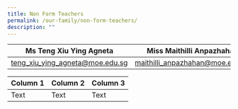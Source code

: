 ```yaml
---
title: Non Form Teachers
permalink: /our-family/non-form-teachers/
description: ""
---
```

| Ms Teng Xiu Ying Agneta | Miss Maithilli Anpazhahan | Mrs Janet Chan |
| -------- | -------- | -------- |
| teng_xiu_ying_agneta@moe.edu.sg     | maithilli_anpazhahan@moe.edu.sg     | janet_chankho@moe.edu.sg     |


| Column 1 | Column 2 | Column 3 |
| -------- | -------- | -------- |
| Text     | Text     | Text     |

